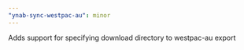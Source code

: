 ```yaml
---
"ynab-sync-westpac-au": minor
---
```


Adds support for specifying download directory to westpac-au export
